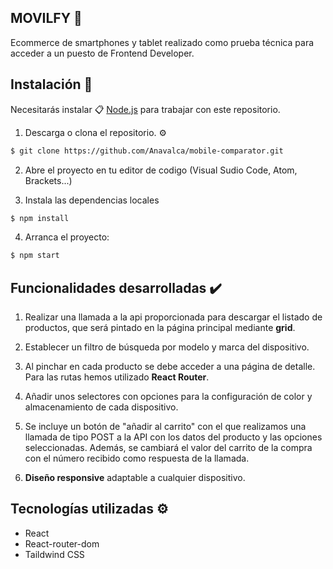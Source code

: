 ## MOVILFY 📱 

Ecommerce de smartphones y tablet realizado como prueba técnica para acceder a un puesto de Frontend Developer.



## Instalación 🔧

Necesitarás instalar  📋 [Node.js](https://nodejs.org/) para trabajar con este repositorio.

1. Descarga o clona el repositorio. ⚙️
```sh
$ git clone https://github.com/Anavalca/mobile-comparator.git
```
2. Abre el proyecto en tu editor de codigo (Visual Sudio Code, Atom, Brackets...)

3. Instala las dependencias locales
```sh
$ npm install
```
4. Arranca el proyecto:
```sh
$ npm start
```

## Funcionalidades desarrolladas ✔️

1.  Realizar una llamada a la api proporcionada para descargar el listado de productos, que será pintado en la página principal mediante **grid**.
    
3.  Establecer un filtro de búsqueda por modelo y marca del dispositivo.
    
4.  Al pinchar en cada producto se debe acceder a una página de detalle. Para las rutas hemos utilizado **React Router**.
    
5.  Añadir unos selectores con opciones para la configuración de color y almacenamiento de cada dispositivo.
    
6.  Se incluye un botón de "añadir al carrito" con el que realizamos una llamada de tipo POST a la API con los datos del producto y las opciones seleccionadas. Además, se cambiará el valor del carrito de la compra con el número recibido como respuesta de la llamada.
    
7.  **Diseño responsive** adaptable a cualquier dispositivo.


## Tecnologías utilizadas ⚙️
- React
- React-router-dom
- Taildwind CSS


